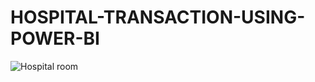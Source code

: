 # HOSPITAL-TRANSACTION-USING-POWER-BI

![Hospital room](https://github.com/user-attachments/assets/689cd8aa-3142-4515-b981-5baa71805242)
